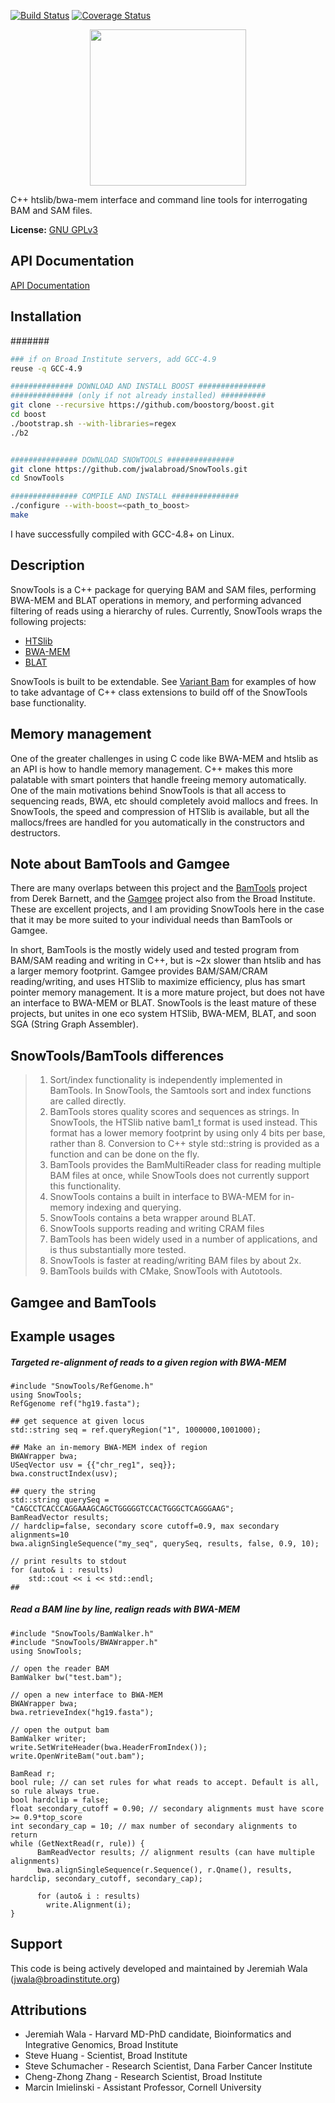 [![Build Status](https://travis-ci.org/jwalabroad/SnowTools.svg?branch=master)](https://travis-ci.org/jwalabroad/SnowTools)
[![Coverage Status](https://coveralls.io/repos/jwalabroad/SnowTools/badge.svg?branch=master&service=github)](https://coveralls.io/github/jwalabroad/SnowTools?branch=master)

<div style="text-align:center"><img src="https://raw.githubusercontent.com/jwalabroad/SnowTools/master/figs/labels_st.png" width="250"></div>

C++ htslib/bwa-mem interface and command line tools for interrogating BAM and SAM files.

**License:** [GNU GPLv3][license]

API Documentation
-----------------
[API Documentation][htmldoc]

Installation
------------

#######
```bash
### if on Broad Institute servers, add GCC-4.9
reuse -q GCC-4.9

############## DOWNLOAD AND INSTALL BOOST ###############
############## (only if not already installed) ##########
git clone --recursive https://github.com/boostorg/boost.git
cd boost
./bootstrap.sh --with-libraries=regex
./b2


############### DOWNLOAD SNOWTOOLS ############### 
git clone https://github.com/jwalabroad/SnowTools.git
cd SnowTools

############### COMPILE AND INSTALL ###############
./configure --with-boost=<path_to_boost>
make
```
 
I have successfully compiled with GCC-4.8+ on Linux.

Description
-----------

SnowTools is a C++ package for querying BAM and SAM files, performing 
BWA-MEM and BLAT operations in memory, and performing advanced filtering of 
reads using a hierarchy of rules. Currently, SnowTools wraps the following projects:
* [HTSlib][htslib]
* [BWA-MEM][BWA]
* [BLAT][BLAT]

SnowTools is built to be extendable. See [Variant Bam][var] for examples of how to take advantage of C++
class extensions to build off of the SnowTools base functionality. 
 
Memory management
-----------------
One of the greater challenges in using C code like BWA-MEM and htslib 
as an API is how to handle memory management. C++ makes this more palatable with smart
pointers that handle freeing memory automatically. One of the 
main motivations behind SnowTools is that all access to sequencing reads, BWA, etc should
completely avoid mallocs and frees. In SnowTools, the speed and compression of HTSlib
is available, but all the mallocs/frees are handled for you automatically in the constructors and
destructors.

Note about BamTools and Gamgee
------------------------------
There are many overlaps between this project and the [BamTools][BT] project from Derek Barnett, and the [Gamgee][gam] 
project also from the Broad Institute. These are excellent projects, and I am providing SnowTools here 
in the case that it may be more suited to your individual needs than BamTools or Gamgee. 

In short, BamTools is the mostly widely used and tested program from BAM/SAM reading and writing in C++, but 
is ~2x slower than htslib and has a larger memory footprint. Gamgee provides BAM/SAM/CRAM reading/writing, 
and uses HTSlib to maximize efficiency, plus has smart pointer memory management. It is a more mature project, but does not have an interface to BWA-MEM or BLAT.
SnowTools is the least mature of these projects, but unites in one eco system HTSlib, BWA-MEM, BLAT, and soon SGA (String Graph Assembler).

SnowTools/BamTools differences
------------------------------
> 1. Sort/index functionality is independently implemented in BamTools. In SnowTools, the Samtools 
 sort and index functions are called directly.
> 2. BamTools stores quality scores and sequences as strings. In SnowTools, the HTSlib native bam1_t format
 is used instead. This format has a lower memory footprint by using only 4 bits per base, rather than 8. 
 Conversion to C++ style std::string is provided as a function and can be done on the fly.
> 3. BamTools provides the BamMultiReader class for reading multiple BAM files at once, while 
 SnowTools does not currently support this functionality.
> 4. SnowTools contains a built in interface to BWA-MEM for in-memory indexing and querying.
> 5. SnowTools contains a beta wrapper around BLAT.
> 6. SnowTools supports reading and writing CRAM files
> 7. BamTools has been widely used in a number of applications, and is thus substantially more tested.
> 8. SnowTools is faster at reading/writing BAM files by about 2x.
> 9. BamTools builds with CMake, SnowTools with Autotools.

Gamgee and BamTools
-------------------

Example usages
--------------
##### Targeted re-alignment of reads to a given region with BWA-MEM
```
#include "SnowTools/RefGenome.h"
using SnowTools;
RefGgenome ref("hg19.fasta");

## get sequence at given locus
std::string seq = ref.queryRegion("1", 1000000,1001000);

## Make an in-memory BWA-MEM index of region
BWAWrapper bwa;
USeqVector usv = {{"chr_reg1", seq}};
bwa.constructIndex(usv);

## query the string
std::string querySeq = "CAGCCTCACCCAGGAAAGCAGCTGGGGGTCCACTGGGCTCAGGGAAG";
BamReadVector results;
// hardclip=false, secondary score cutoff=0.9, max secondary alignments=10
bwa.alignSingleSequence("my_seq", querySeq, results, false, 0.9, 10); 

// print results to stdout
for (auto& i : results)
    std::cout << i << std::endl;
## 
```

##### Read a BAM line by line, realign reads with BWA-MEM
```
#include "SnowTools/BamWalker.h"
#include "SnowTools/BWAWrapper.h"
using SnowTools;

// open the reader BAM
BamWalker bw("test.bam");

// open a new interface to BWA-MEM
BWAWrapper bwa;
bwa.retrieveIndex("hg19.fasta");

// open the output bam
BamWalker writer;
write.SetWriteHeader(bwa.HeaderFromIndex());
write.OpenWriteBam("out.bam");

BamRead r;
bool rule; // can set rules for what reads to accept. Default is all, so rule always true.
bool hardclip = false;
float secondary_cutoff = 0.90; // secondary alignments must have score >= 0.9*top_score
int secondary_cap = 10; // max number of secondary alignments to return
while (GetNextRead(r, rule)) {
      BamReadVector results; // alignment results (can have multiple alignments)
      bwa.alignSingleSequence(r.Sequence(), r.Qname(), results, hardclip, secondary_cutoff, secondary_cap);

      for (auto& i : results)
        write.Alignment(i);
}
```


Support
-------
This code is being actively developed and maintained by Jeremiah Wala (jwala@broadinstitute.org)

Attributions
------------
* Jeremiah Wala - Harvard MD-PhD candidate, Bioinformatics and Integrative Genomics, Broad Institute
* Steve Huang - Scientist, Broad Institute
* Steve Schumacher - Research Scientist, Dana Farber Cancer Institute
* Cheng-Zhong Zhang - Research Scientist, Broad Institute
* Marcin Imielinski - Assistant Professor, Cornell University

[htslib]: https://github.com/samtools/htslib.git

[SGA]: https://github.com/jts/sga

[BLAT]: https://genome.ucsc.edu/cgi-bin/hgBlat?command=start

[BWA]: https://github.com/lh3/bwa

[license]: https://github.com/broadinstitute/variant-bam/blob/master/LICENSE

[BamTools]: https://raw.githubusercontent.com/wiki/pezmaster31/bamtools/Tutorial_Toolkit_BamTools-1.0.pdf

[API]: http://pezmaster31.github.io/bamtools/annotated.html

[htmldoc]: http://jwalabroad.github.io/SnowTools/doxygen

[var]: https://github.com/jwalabroad/VariantBam

[BT]: https://github.com/pezmaster31/bamtools

[gam]: https://github.com/broadinstitute/gamgee
